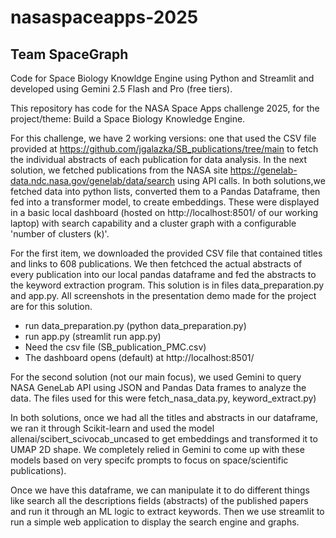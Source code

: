 # nasaspaceapps-2025

## Team SpaceGraph
Code for Space Biology Knowldge Engine using Python and Streamlit and developed using Gemini 2.5 Flash and Pro (free tiers).

This repository has code for the NASA Space Apps challenge 2025, for the project/theme: Build a Space Biology Knowledge Engine.

For this challenge, we have 2 working versions: one that used the CSV file provided at https://github.com/jgalazka/SB_publications/tree/main to fetch the individual abstracts of each publication for data analysis. In the next solution, we fetched publications from the NASA site https://genelab-data.ndc.nasa.gov/genelab/data/search using API calls. In both solutions,we fetched data into python lists, converted them to a Pandas Dataframe, then fed into a transformer model, to create embeddings. These were displayed in a basic local dashboard (hosted on http://localhost:8501/ of our working laptop) with search capability and a cluster graph with a configurable 'number of clusters (k)'.

For the first item, we downloaded the provided CSV file that contained titles and links to 608 publications. We then fetchced the actual abstracts of every publication into our local pandas dataframe and fed the abstracts to the keyword extraction program. This solution is in files data_preparation.py and app.py. All screenshots in the presentation demo made for the project are for this solution.
- run data_preparation.py (python data_preparation.py)
- run app.py (streamlit run app.py)
- Need the csv file (SB_publication_PMC.csv)
- The dashboard opens (default) at http://localhost:8501/

For the second solution (not our main focus), we  used Gemini to query NASA GeneLab API using JSON and Pandas Data frames to analyze the data. The files used for this were fetch_nasa_data.py, keyword_extract.py)

In both solutions, once we had all the titles and abstracts in our dataframe, we ran it through Scikit-learn and used the model allenai/scibert_scivocab_uncased to get embeddings and transformed it to UMAP 2D shape. We completely relied in Gemini to come up with these models based on very specifc prompts to focus on space/scientific publications).

Once we have this dataframe, we can manipulate it to do different things like search all the descriptions fields (abstracts) of the published papers and run it through an ML logic to extract keywords. Then we use streamlit to run a simple web application to display the search engine and graphs.
